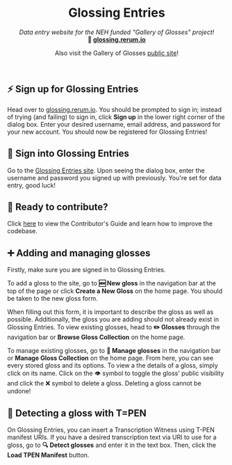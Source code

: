 <div align="center">
<h1>Glossing Entries</h1>
<i>Data entry website for the NEH funded "Gallery of Glosses" project! </i>
<br />
<b>📎 <a href="https://glossing.rerum.io">glossing.rerum.io</a></b> <br />
<p> Also visit the Gallery of Glosses <a href="https://gog-public-site.vercel.app/">public site</a>!</p>
</div>

<br />
<h2>⚡ Sign up for Glossing Entries</h2>
<p> Head over to <a href="https://glossing.rerum.io">glossing.rerum.io</a>. You should be prompted to sign in; instead of trying (and failing) to sign in, click <b>Sign up</b> in the lower right corner of the dialog box. Enter your desired username, email address, and password for your new account. You should now be registered for Glossing Entries!</p>
<h2>🔑 Sign into Glossing Entries</h2>
<p>Go to the <a href="https://glossing.rerum.io">Glossing Entries site</a>. Upon seeing the dialog box, enter the username and password you signed up with previously. You're set for data entry, good luck!</p>
<h2>🤝 Ready to contribute?</h2>
<p>Click <a href="https://github.com/CenterForDigitalHumanities/glossing-entries/blob/main/CONTRIBUTING.md">here</a> to view the Contributor's Guide and learn how to improve the codebase.</p>

<h2>➕ Adding and managing glosses</h2>
<p>Firstly, make sure you are signed in to Glossing Entries. </p>

<p>To add a gloss to the site, go to <b>🆕 New gloss</b> in the navigation bar at the top of the page or click <b>Create a New Gloss</b> on the home page. You should be taken to the new gloss form.</p>

<p>When filling out this form, it is important to describe the gloss as well as possible. Additionally, the gloss you are adding should not already exist in Glossing Entries. To view existing glosses, head to <b>✏️ Glosses</b> through the navigation bar or <b>Browse Gloss Collection</b> on the home page.</p>

<p>To manage existing glosses, go to <b>💾 Manage glosses</b> in the navigation bar or <b>Manage Gloss Collection</b> on the home page. From here, you can see every stored gloss and its options. To view a the details of a gloss, simply click on its name. Click on the 👁 symbol to toggle the gloss' public visibility and click the ❌ symbol to delete a gloss.<emph> Deleting a gloss cannot be undone!</emph></p>

<h2>🔎 Detecting a gloss with T=PEN</h2>
<p>On Glossing Entries, you can insert a Transcription Witness using T-PEN manifest URIs. If you have a desired transcription text via URI to use for a gloss, go to <b>🔍 Detect glosses</b> and enter it in the text box. Then, click the <b>Load TPEN Manifest</b> button.</p>
<br />